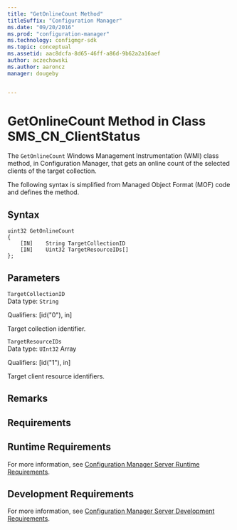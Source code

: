 ```yaml
---
title: "GetOnlineCount Method"
titleSuffix: "Configuration Manager"
ms.date: "09/20/2016"
ms.prod: "configuration-manager"
ms.technology: configmgr-sdk
ms.topic: conceptual
ms.assetid: aac8dcfa-8d65-46ff-a86d-9b62a2a16aef
author: aczechowski
ms.author: aaroncz
manager: dougeby


---
```

# GetOnlineCount Method in Class SMS_CN_ClientStatus
The `GetOnlineCount` Windows Management Instrumentation (WMI) class method, in Configuration Manager, that gets an online count of the selected clients of the target collection.  

 The following syntax is simplified from Managed Object Format (MOF) code and defines the method.  

## Syntax  

```  
uint32 GetOnlineCount  
{  
    [IN]    String TargetCollectionID  
    [IN]    Uint32 TargetResourceIDs[]  
};  
```  

## Parameters  
 `TargetCollectionID`  
 Data type: `String`  

 Qualifiers: [id("0"), in]  

 Target collection identifier.  

 `TargetResourceIDs`  
 Data type: `UInt32` Array  

 Qualifiers: [id("1"), in]  

 Target client resource identifiers.  

## Remarks  

## Requirements  

## Runtime Requirements  
 For more information, see [Configuration Manager Server Runtime Requirements](../../../../../develop/core/reqs/server-runtime-requirements.md).  

## Development Requirements  
 For more information, see [Configuration Manager Server Development Requirements](../../../../../develop/core/reqs/server-development-requirements.md).
